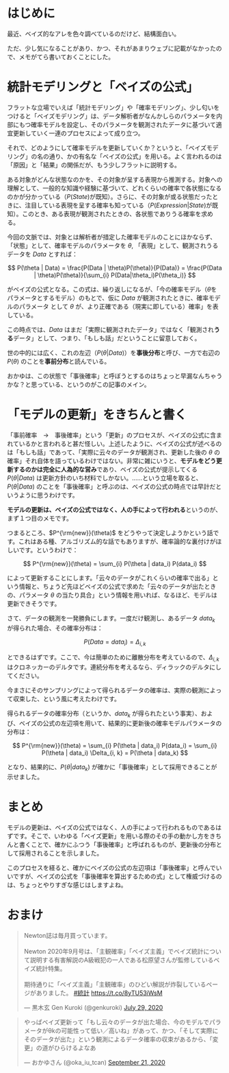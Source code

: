 
# はじめに

最近、ベイズ的なアレを色々調べているのだけど、結構面白い。

ただ、少し気になることがあり、かつ、それがあまりウェブに記載がなかったので、メモがてら書いておくことにした。

# 統計モデリングと「ベイズの公式」

フラットな立場でいえば「統計モデリング」や「確率モデリング」、少し匂いをつけると「ベイズモデリング」は、データ解析者がなんかしらのパラメータを内部にもつ確率モデルを設定し、そのパラメータを観測されたデータに基づいて適宜更新していく一連のプロセスによって成り立つ。

それで、どのようにして確率モデルを更新していくか？というと、「ベイズモデリング」の名の通り、かの有名な「ベイズの公式」を用いる。よく言われるのは「原因」と「結果」の関係だが、もう少しフラットに説明する。

ある対象がどんな状態なのかを、その対象が呈する表現から推測する。対象への理解として、一般的な知識や経験に基づいて、どれくらいの確率で各状態になるのかが分かっている（$P(State)$が既知）。さらに、その対象が或る状態だったときに、注目している表現を呈する確率も知っている（$P(Expression | State)$が既知）。このとき、ある表現が観測されたときの、各状態でありうる確率を求める。

今回の文脈では、対象とは解析者が措定した確率モデルのことにほかならず、「状態」として、確率モデルのパラメータを $\theta$, 「表現」として、観測されうるデータを $Data$ とすれば：

$$
P(\theta | Data) = \frac{P(Data | \theta)P(\theta)}{P(Data)} = \frac{P(Data | \theta)P(\theta)}{\sum_{i} P(Data|\theta_i)P(\theta_i)}
$$

がベイズの公式となる。この式は、繰り返しになるが、「今の確率モデル（$\theta$をパラメータとするモデル）のもとで、仮に $Data$ が観測されたときに、確率モデルのパラメータ として $\theta$ が、より正確である（現実に即している）確率」を表している。

この時点では、$Data$ はまだ「実際に観測されたデータ」ではなく「観測され**うる**データ」として、つまり、「もしも話」だということに留意しておく。

世の中的には広く、これの左辺（$P(\theta | Data)$）を**事後分布**と呼び、一方で右辺の $P(\theta)$ のことを**事前分布**と読んでいる。

おかゆは、この状態で「事後確率」と呼ぼうとするのはちょっと早漏なんちゃうかな？と思っている、というのがこの記事のメイン。


# 「モデルの更新」をきちんと書く

「事前確率　→　事後確率」という「更新」のプロセスが、ベイズの公式に含まれているかと言われると甚だ怪しい。上述したように、ベイズの公式が述べるのは「もしも話」であって、「実際に云々のデータが観測され、更新した後の $\theta$ の確率」それ自体を語っているわけではない。非常に雑にいうと、**モデルをどう更新するのかは完全に人為的な営み**であり、ベイズの公式が提示してくる $P(\theta | Data)$ は更新方針のいち材料でしかない。……という立場を取ると、$P(\theta | Data)$ のことを「事後確率」と呼ぶのは、ベイズの公式の時点では早計だというように思うわけです。

**モデルの更新は、ベイズの公式ではなく、人の手によって行われる**というのが、まず１つ目のメモです。

つまるところ、$P^{\rm{new}}(\theta)$ をどうやって決定しようかという話です。これはある種、アルゴリズム的な話でもありますが、確率論的な裏付けがほしいです。というわけで：

$$
P^{\rm{new}}(\theta) = \sum_{i} P(\theta | data_i) P(data_i)
$$

によって更新することにします。「云々のデータがこれくらいの確率で出る」という情報と、ちょうど先ほどベイズの公式で求めた「云々のデータが出たときの、パラメータ $\theta$ の当たり具合」という情報を用いれば、なるほど、モデルは更新できそうです。

さて、データの観測を一発勝負にします。一度だけ観測し、あるデータ $data_k$ が得られた場合、その確率分布は：

$$
P(Data = data_i) = \Delta_{i, k}
$$

とできるはずです。ここで、今は簡単のために離散分布を考えているので、$\Delta_{i, k}$はクロネッカーのデルタです。連続分布を考えるなら、ディラックのデルタにしてください。

今まさにそのサンプリングによって得られるデータの確率は、実際の観測によって収束した、という風に考えたわけです。

得られるデータの確率分布（というか、$data_k$ が得られたという事実）、および、ベイズの公式の左辺項を用いて、結果的に更新後の確率モデルパラメータの分布は：

$$
P^{\rm{new}}(\theta) = \sum_{i} P(\theta | data_i) P(data_i) = \sum_{i} P(\theta | data_i) \Delta_{i, k} = P(\theta | data_k)
$$

となり、結果的に、$P(\theta | data_k)$ が確かに「事後確率」として採用できることが示せました。

# まとめ

モデルの更新は、ベイズの公式ではなく、人の手によって行われるものであるはずです。そこで、いわゆる「ベイズ更新」を用いる際のその手の動かし方をきちんと書くことで、確かにふつう「事後確率」と呼ばれるものが、更新後の分布として採用されることを示しました。

このプロセスを経ると、確かにベイズの公式の左辺項は「事後確率」と呼んでいいですが、ベイズの公式を「事後確率を算出するための式」として権威づけるのは、ちょっとやりすぎな感じはしますよね。

# おまけ

<blockquote class="twitter-tweet" data-partner="tweetdeck"><p lang="ja" dir="ltr">Newton誌は毎月買っています。<br><br>Newton 2020年9月号は、「主観確率」「ベイズ主義」でベイズ統計について説明する有害解説のA級戦犯の一人である松原望さんが監修しているベイズ統計特集。<br><br>期待通りに「ベイズ主義」「主観確率」のひどい解説が炸裂しているページがありました。 <a href="https://twitter.com/hashtag/%E7%B5%B1%E8%A8%88?src=hash&amp;ref_src=twsrc%5Etfw">#統計</a> <a href="https://t.co/8yTU53iWsM">https://t.co/8yTU53iWsM</a></p>&mdash; 黒木玄 Gen Kuroki (@genkuroki) <a href="https://twitter.com/genkuroki/status/1288341055906017280?ref_src=twsrc%5Etfw">July 29, 2020</a></blockquote>
<script async src="https://platform.twitter.com/widgets.js" charset="utf-8"></script>

<blockquote class="twitter-tweet" data-partner="tweetdeck"><p lang="ja" dir="ltr">やっぱベイズ更新って「もし云々のデータが出た場合、今のモデルでパラメータがθkの可能性って低い／高いね」があって、かつ、「そして実際にそのデータが出た」という観測によるデータ確率の収束があるから、「変更」の道がひらけるよなあ</p>&mdash; おかゆさん (@oka_iu_tcan) <a href="https://twitter.com/oka_iu_tcan/status/1308034476891492352?ref_src=twsrc%5Etfw">September 21, 2020</a></blockquote>
<script async src="https://platform.twitter.com/widgets.js" charset="utf-8"></script>
